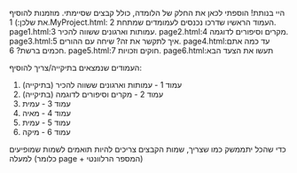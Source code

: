 היי בנותת!
הוספתי לכאן את החלק של הלומדה, כולל קבצים שסיימתי. מוזמנות להוסיף את שלכן:)
1.MyProject.html: העמוד הראשיו שדרכו נכנסים לעמומדים שמתחת
2. page1.html:עמותות וארגונים ששווה להכיר
3. page2.html:מקרים וסיפורים לדוגמה
4. page3.html:איך לתקשר את זה? שיחה עם ההורים
5. page4.html:עד כמה אתם חכמים ברשת?
6. page5.html:חוקים וזכויות
7. page6.html:תעשו את הצעד הבא

העמודים שנמצאים בתיקייה/צריך להוסיף:
1. עמוד 1 - עמותות וארגונים ששווה להכיר (בתיקייה)
2. עמוד 2 - מקרים וסיפורים לדוגמה (בתיקייה)
3. עמוד 3 - עמית
4. עמוד 4 - מאיה
5. עמוד 5 - עמית 
6. עמוד 6 - מיקה


כדי שהכל יתממשק כמו שצריך, שמות הקבצים צריכים להיות תואמים לשמות שמופיעים למעלה (כלומר page + המספר הרלוונטי)
